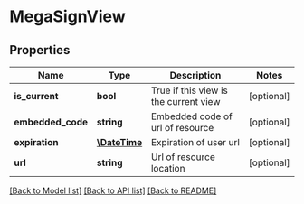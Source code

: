 # MegaSignView

## Properties
Name | Type | Description | Notes
------------ | ------------- | ------------- | -------------
**is_current** | **bool** | True if this view is the current view | [optional] 
**embedded_code** | **string** | Embedded code of url of resource | [optional] 
**expiration** | [**\DateTime**](\DateTime.md) | Expiration of user url | [optional] 
**url** | **string** | Url of resource location | [optional] 

[[Back to Model list]](../README.md#documentation-for-models) [[Back to API list]](../README.md#documentation-for-api-endpoints) [[Back to README]](../README.md)


